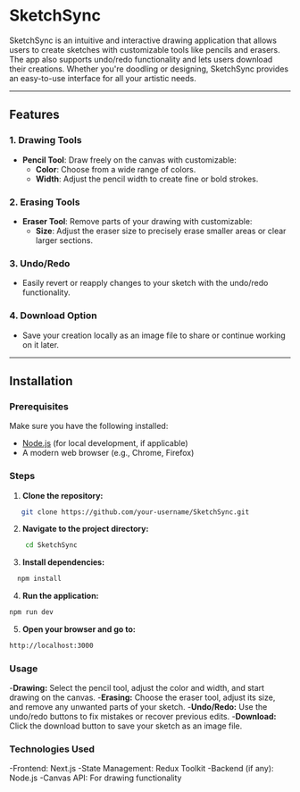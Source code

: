 # SketchSync

SketchSync is an intuitive and interactive drawing application that allows users to create sketches with customizable tools like pencils and erasers. The app also supports undo/redo functionality and lets users download their creations. Whether you're doodling or designing, SketchSync provides an easy-to-use interface for all your artistic needs.

---

## Features

### 1. **Drawing Tools**
- **Pencil Tool**: Draw freely on the canvas with customizable:
  - **Color**: Choose from a wide range of colors.
  - **Width**: Adjust the pencil width to create fine or bold strokes.

### 2. **Erasing Tools**
- **Eraser Tool**: Remove parts of your drawing with customizable:
  - **Size**: Adjust the eraser size to precisely erase smaller areas or clear larger sections.

### 3. **Undo/Redo**
- Easily revert or reapply changes to your sketch with the undo/redo functionality.

### 4. **Download Option**
- Save your creation locally as an image file to share or continue working on it later.

---

## Installation

### Prerequisites
Make sure you have the following installed:
- [Node.js](https://nodejs.org/) (for local development, if applicable)
- A modern web browser (e.g., Chrome, Firefox)

### Steps
1. **Clone the repository:**
```bash
   git clone https://github.com/your-username/SketchSync.git
```
2. **Navigate to the project directory:**
```bash
    cd SketchSync
```
3. **Install dependencies:**
 ```bash
   npm install
```
4. **Run the application:**
```bash
npm run dev
```
5. **Open your browser and go to:**
```bash
http://localhost:3000
```
### **Usage**
-**Drawing:** Select the pencil tool, adjust the color and width, and start drawing on the canvas.
-**Erasing:** Choose the eraser tool, adjust its size, and remove any unwanted parts of your sketch.
-**Undo/Redo:** Use the undo/redo buttons to fix mistakes or recover previous edits.
-**Download:** Click the download button to save your sketch as an image file.
### Technologies Used
-Frontend: Next.js
-State Management: Redux Toolkit
-Backend (if any): Node.js
-Canvas API: For drawing functionality

